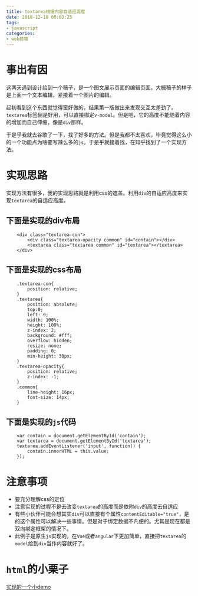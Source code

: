 ```yaml
---
title: textarea根据内容自适应高度
date: 2018-12-18 00:03:25
tags:
- javascript
categories: 
- web前端
---
```


# 事出有因

这两天遇到设计给到一个稿子，是一个图文展示页面的编辑页面。大概稿子的样子是上面一个文本编辑，紧接着一个图片的编辑。

起初看到这个东西就觉得蛮好做的，结果第一版做出来发现交互太差劲了。`textarea`标签倒是好用，可以直接绑定`v-model`。但是吧，它的高度不能随着内容的增加而自己伸缩，像是`div`那样。

于是乎我就去谷歌了一下，找了好多的方法。但是我都不太喜欢，毕竟觉得这么小的一个功能点为啥要写辣么多的`js`。于是乎就接着找，在知乎找到了一个实现方法。

<!-- more -->

# 实现思路

实现方法有很多，我的实现思路就是利用css的遮盖。利用`div`的自适应高度来实现`textarea`的自适应高度。

## 下面是实现的div布局

```实现布局
    <div class="textarea-con">
        <div class="textarea-opacity common" id="contain"></div>
        <textarea class="textarea common" id="textarea"></textarea>
    </div>
```

## 下面是实现的css布局

```实现css
    .textarea-con{
        position: relative;
    }
    .textarea{
        position: absolute;
        top:0;
        left: 0;
        width: 100%;
        height: 100%;
        z-index: 2;
        background: #fff;
        overflow: hidden;
        resize: none;
        padding: 0;
        min-height: 30px;
    }
    .textarea-opacity{
        position: relative;
        z-index: -1;        
    }
    .common{
        line-height: 16px;
        font-size: 14px;
    }
```

## 下面是实现的`js`代码

```实现的js代码
    var contain = document.getElementById('contain');
    var textarea = document.getElementById('textarea');
    textarea.addEventListener('input', function() {
        contain.innerHTML = this.value;
    });
```

# 注意事项

- 要充分理解css的定位
- 注意实现的过程不是去改变`textarea`的高度而是依附`div`的高度去自适应
- 有些小伙伴可能会想其实`div`可以直接有个属性`contentEditable="true"`，是的这个属性可以解决一些事情。但是对于绑定数据不凡便的。尤其是现在都是双向绑定框架的情况下。
- 此例子是原生`js`实现的，在`Vue`或者`angular`下更加简单，直接把`textarea`的`model`给到`div`当作内容就好了。

# `html`的小栗子

[实现的一个小demo](/html/textareaAutoHeight.html)